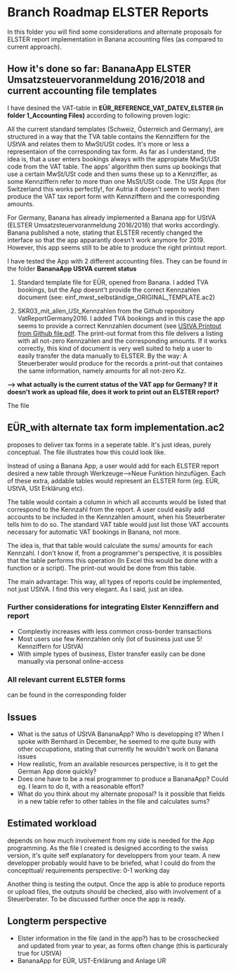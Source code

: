 # Branch Roadmap ELSTER Reports

In this folder you will find some considerations and alternate proposals for ELSTER report implementation in Banana accounting files (as compared to current approach).

## How it's done so far: BananaApp ELSTER Umsatzsteuervoranmeldung 2016/2018 and current accounting file templates

I have desined the VAT-table in **EÜR_REFERENCE_VAT_DATEV_ELSTER (in folder 1_Accounting Files)** according to following proven logic:

All the current standard templates (Schweiz, Österreich and Germany), are structured in a way that the TVA table contains the Kennziffern for the UStVA and relates them to MwSt/USt codes. It's more or less a representaion of the corresponding tax form. As far as I understand, the idea is, that a user enters bookings always with the appropiate MwSt/USt code from the VAT table. The apps' algorithm then sums up bookings that use a certain MwSt/USt code and then sums these up to a Kennziffer, as some Kennziffern refer to more than one MsSt/USt code. The USt Apps (for Switzerland this works perfectly!, for Autria it doesn't seem to work) then produce the VAT tax report form with Kennzifftern and the corresponding amounts.

For Germany, Banana has already implemented a Banana app for UStVA (ELSTER Umsatzsteuervoranmeldung 2016/2018) that works accordingly. Banana published a note, stating that ELSTER recently changed the interface so that the app apparantly doesn't work anymore for 2019. However, this app seems still to be able to produce the right printout report.

I have tested the App with 2 different accounting files. They can be found in the folder **BananaApp UStVA current status**    

1. Standard template file for EÜR, opened from Banana. I added TVA bookings, but the App doesnt't provide the correct Kennzahlen document (see: einf_mwst_selbständige_ORIGINAL_TEMPLATE.ac2)

2. SKR03_mit_allen_USt_Kennzahlen from the Github repository VatReportGermany2016. I added TVA bookings and in this case the app seems to provide a correct Kennzahlen document (see [UStVA Printout from Github file.pdf](https://github.com/RobertUlb/Germany/blob/patch-1/E%C3%9CRDossier/2_ELSTER%20Reports/BananaApp%20UStVA%20current%20status/UStVA_ELSTER%20printout%20from%20Github%20file.pdf "Printout"). The print-out format from this file delivers a listing with all not-zero Kennzahlen and the corresponding amounts. If it works correctly, this kind of document is very well suited to help a user to easily transfer the data manually to ELSTER. By the way: A Steuerberater would produce for the records a print-out that containes the same information, namely amounts for all not-zero Kz.

**--> what actually is the current status of the VAT app for Germany? If it doesn't work as upload file, does it work to print out an ELSTER report?**

The file
## EÜR_with alternate tax form implementation.ac2
proposes to deliver tax forms in a seperate table. It's just ideas, purely conceptual. The file illustrates how this could look like.  

Instead of using a Banana App, a user would add for each ELSTER report desired a new table through Werkzeuge-->Neue Funktion hinzufügen. Each of these extra, addable tables would represent an ELSTER form (eg. EÜR, UStVA, USt Erklärung etc).

The table would contain a column in which all accounts would be listed that correspond to the Kennzahl from the report. A user could easily add accounts to be included in the Kennzahlen amount, when his Steuerberater tells him to do so. The standard VAT table would just list those VAT accounts necessary for automatic VAT bookings in Banana, not more.

The idea is, that that table would calculate the sums/ amounts for each Kennzahl. I don't know if, from a programmer's perspective, it is possibles that the table performs this operation (In Excel this would be done with a function or a script). The print-out would be done from this table.

The main advantage: This way, all types of reports could be implemented, not just UStVA. I find this very elegant. As I said, just an idea.

### Further considerations for integrating Elster Kennziffern and report

* Complextiy increases with less common cross-border transactions
* Most users use few Kennzahlen only (lot of business just use 5! Kennziffern for UStVA)
* With simple types of business, Elster transfer easily can be done manually via personal online-access

### All relevant current ELSTER forms
can be found in the corresponding folder

## Issues
* What is the satus of UStVA BananaApp? Who is developping it? When I spoke with Bernhard in December, he seemed to me quite busy with other occupations, stating that currently he wouldn't work on Banana issues
* How realistic, from an available resources perspective, is it to get the German App done quickly?
* Does one have to be a real programmer to produce a BananaApp? Could eg. I learn to do it, with a reasonable effort?
* What do you think about my alternate proposal? Is it possible that fields in a new table refer to other tables in the file and calculates sums?

## Estimated workload
depends on how much involvement from my side is needed for the App programming. As the file I created is designed according to the swiss version, it's quite self explanatory for developpers from your team. A new developper probably would have to be briefed, what I could do from the concepttual/ requirements perspective: 0-1 working day

Another thing is testing the output. Once the app is able to produce reports or upload files, the outputs should be checked, also with involvement of a Steuerberater. To be discussed further once the app is ready.

## Longterm perspective
* Elster information in the file (and in the app?) has to be crosschecked and updated from year to year, as forms often change (this is particuraly true for UStVA)
* BananaApp for EÜR, UST-Erklärung and Anlage UR




